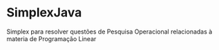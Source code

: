 # SimplexJava
 Simplex para resolver questões de Pesquisa Operacional relacionadas à materia de Programação Linear
